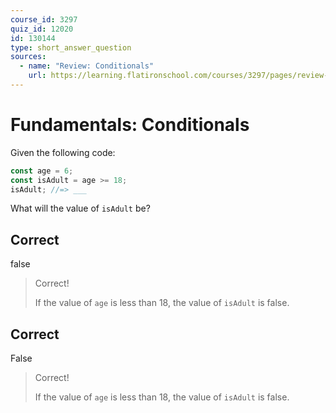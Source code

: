 ```yaml
---
course_id: 3297
quiz_id: 12020
id: 130144
type: short_answer_question
sources:
  - name: "Review: Conditionals"
    url: https://learning.flatironschool.com/courses/3297/pages/review-conditionals?module_item_id=143559
---
```


# Fundamentals: Conditionals

Given the following code:

```javascript
const age = 6;
const isAdult = age >= 18;
isAdult; //=> ___
```

What will the value of `isAdult` be?

## Correct

false

> Correct!
>
> If the value of `age` is less than 18, the value of `isAdult` is false.

## Correct

False

> Correct!
>
> If the value of `age` is less than 18, the value of `isAdult` is false.
